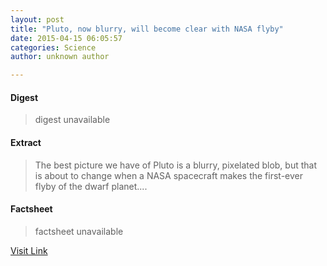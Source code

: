 ```yaml
---
layout: post
title: "Pluto, now blurry, will become clear with NASA flyby"
date: 2015-04-15 06:05:57
categories: Science
author: unknown author

---
```



#### Digest
>digest unavailable

#### Extract
>The best picture we have of Pluto is a blurry, pixelated blob, but that is about to change when a NASA spacecraft makes the first-ever flyby of the dwarf planet....

#### Factsheet
>factsheet unavailable

[Visit Link](http://phys.org/news348282327.html)


